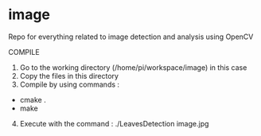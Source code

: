# image
Repo for everything related to image detection and analysis using OpenCV

COMPILE

1) Go to the working directory (/home/pi/workspace/image) in this case
2) Copy the files in this directory
3) Compile by using commands :
- cmake .
- make
4) Execute with the command : ./LeavesDetection image.jpg
